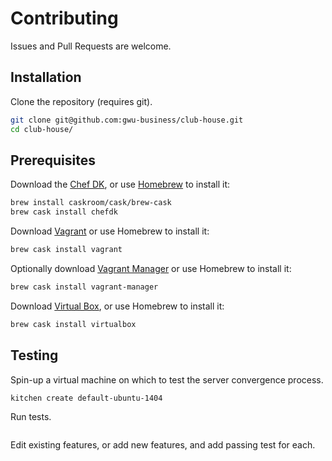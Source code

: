 # Contributing

Issues and Pull Requests are welcome.

## Installation

Clone the repository (requires git).

```` sh
git clone git@github.com:gwu-business/club-house.git
cd club-house/
````

## Prerequisites

Download the [Chef DK](https://github.com/chef/chef-dk), or use [Homebrew](http://brew.sh/) to install it:

```` sh
brew install caskroom/cask/brew-cask
brew cask install chefdk
````

Download [Vagrant](http://www.vagrantup.com/downloads.html) or use Homebrew to install it:

```` sh
brew cask install vagrant
````

Optionally download [Vagrant Manager](http://vagrantmanager.com/) or use Homebrew to install it:

```` sh
brew cask install vagrant-manager
````

Download [Virtual Box](https://www.virtualbox.org/), or use Homebrew to install it:

```` sh
brew cask install virtualbox
````

## Testing

Spin-up a virtual machine on which to test the server convergence process.

```` sh
kitchen create default-ubuntu-1404
````


Run tests.

```` sh

````

Edit existing features, or add new features, and add passing test for each.
